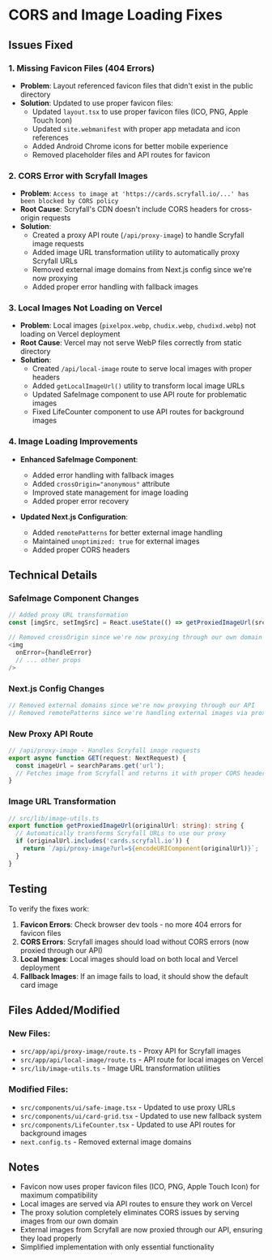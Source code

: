 # CORS and Image Loading Fixes

## Issues Fixed

### 1. Missing Favicon Files (404 Errors)
- **Problem**: Layout referenced favicon files that didn't exist in the public directory
- **Solution**: Updated to use proper favicon files:
  - Updated `layout.tsx` to use proper favicon files (ICO, PNG, Apple Touch Icon)
  - Updated `site.webmanifest` with proper app metadata and icon references
  - Added Android Chrome icons for better mobile experience
  - Removed placeholder files and API routes for favicon

### 2. CORS Error with Scryfall Images
- **Problem**: `Access to image at 'https://cards.scryfall.io/...' has been blocked by CORS policy`
- **Root Cause**: Scryfall's CDN doesn't include CORS headers for cross-origin requests
- **Solution**: 
  - Created a proxy API route (`/api/proxy-image`) to handle Scryfall image requests
  - Added image URL transformation utility to automatically proxy Scryfall URLs
  - Removed external image domains from Next.js config since we're now proxying
  - Added proper error handling with fallback images

### 3. Local Images Not Loading on Vercel
- **Problem**: Local images (`pixelpox.webp`, `chudix.webp`, `chudixd.webp`) not loading on Vercel deployment
- **Root Cause**: Vercel may not serve WebP files correctly from static directory
- **Solution**:
  - Created `/api/local-image` route to serve local images with proper headers
  - Added `getLocalImageUrl()` utility to transform local image URLs
  - Updated SafeImage component to use API route for problematic images
  - Fixed LifeCounter component to use API routes for background images

### 4. Image Loading Improvements
- **Enhanced SafeImage Component**:
  - Added error handling with fallback images
  - Added `crossOrigin="anonymous"` attribute
  - Improved state management for image loading
  - Added proper error recovery

- **Updated Next.js Configuration**:
  - Added `remotePatterns` for better external image handling
  - Maintained `unoptimized: true` for external images
  - Added proper CORS headers

## Technical Details

### SafeImage Component Changes
```typescript
// Added proxy URL transformation
const [imgSrc, setImgSrc] = React.useState(() => getProxiedImageUrl(src || fallbackSrc));

// Removed crossOrigin since we're now proxying through our own domain
<img
  onError={handleError}
  // ... other props
/>
```

### Next.js Config Changes
```typescript
// Removed external domains since we're now proxying through our API
// Removed remotePatterns since we're handling external images via proxy
```

### New Proxy API Route
```typescript
// /api/proxy-image - Handles Scryfall image requests
export async function GET(request: NextRequest) {
  const imageUrl = searchParams.get('url');
  // Fetches image from Scryfall and returns it with proper CORS headers
}
```

### Image URL Transformation
```typescript
// src/lib/image-utils.ts
export function getProxiedImageUrl(originalUrl: string): string {
  // Automatically transforms Scryfall URLs to use our proxy
  if (originalUrl.includes('cards.scryfall.io')) {
    return `/api/proxy-image?url=${encodeURIComponent(originalUrl)}`;
  }
}
```

## Testing

To verify the fixes work:

1. **Favicon Errors**: Check browser dev tools - no more 404 errors for favicon files
2. **CORS Errors**: Scryfall images should load without CORS errors (now proxied through our API)
3. **Local Images**: Local images should load on both local and Vercel deployment
4. **Fallback Images**: If an image fails to load, it should show the default card image

## Files Added/Modified

### New Files:
- `src/app/api/proxy-image/route.ts` - Proxy API for Scryfall images
- `src/app/api/local-image/route.ts` - API route for local images on Vercel
- `src/lib/image-utils.ts` - Image URL transformation utilities

### Modified Files:
- `src/components/ui/safe-image.tsx` - Updated to use proxy URLs
- `src/components/ui/card-grid.tsx` - Updated to use new fallback system
- `src/components/LifeCounter.tsx` - Updated to use API routes for background images
- `next.config.ts` - Removed external image domains

## Notes

- Favicon now uses proper favicon files (ICO, PNG, Apple Touch Icon) for maximum compatibility
- Local images are served via API routes to ensure they work on Vercel
- The proxy solution completely eliminates CORS issues by serving images from our own domain
- External images from Scryfall are now proxied through our API, ensuring they load properly
- Simplified implementation with only essential functionality
